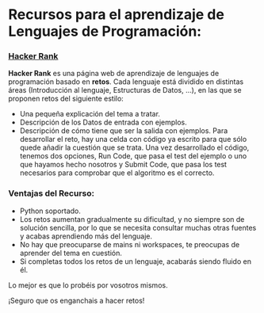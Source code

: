 # Recursos para el aprendizaje de Lenguajes de Programación:

### [Hacker Rank](https://www.hackerrank.com/dashboard)
**Hacker Rank** es una página web de aprendizaje de lenguajes de programación basado en **retos**.
Cada lenguaje está dividido en distintas áreas (Introducción al lenguaje, Estructuras de Datos, ...), 
en las que se proponen retos del siguiente estilo:    
* Una pequeña explicación del tema a tratar.
* Descripción de los Datos de entrada con ejemplos.
* Descripción de cómo tiene que ser la salida con ejemplos.
Para desarrollar el reto, hay una celda con código ya escrito para que sólo quede añadir la cuestión que se trata.
Una vez desarrollado el código, tenemos dos opciones, Run Code, que pasa el test del ejemplo o uno que hayamos hecho nosotros
y Submit Code, que pasa los test necesarios para comprobar que el algoritmo es el correcto.

### Ventajas del Recurso:
* Python soportado.
* Los retos aumentan gradualmente su dificultad, y no siempre son de solución sencilla, por lo que se necesita consultar muchas otras
fuentes y acabas aprendiendo más del lenguaje.
* No hay que preocuparse de mains ni workspaces, te preocupas de aprender del tema en cuestión.
* Si completas todos los retos de un lenguaje, acabarás siendo fluido en él.

Lo mejor es que lo probéis por vosotros mismos. 

¡Seguro que os enganchais a hacer retos!
    
